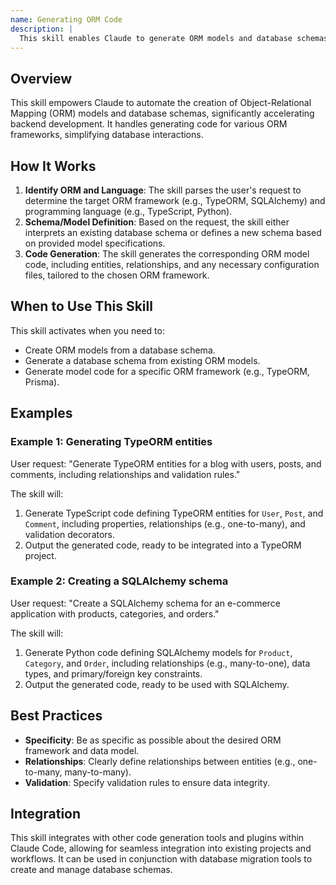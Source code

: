 ```yaml
---
name: Generating ORM Code
description: |
  This skill enables Claude to generate ORM models and database schemas. It is triggered when the user requests the creation of ORM models, database schemas, or wishes to generate code for interacting with databases. The skill supports various ORMs including TypeORM, Prisma, Sequelize, SQLAlchemy, Django ORM, Entity Framework, and Hibernate. Use this skill when the user mentions terms like "ORM model", "database schema", "generate entities", "create migrations", or specifies a particular ORM framework like "TypeORM entities" or "SQLAlchemy models". It facilitates both database-to-code and code-to-database schema generation.
---
```


## Overview

This skill empowers Claude to automate the creation of Object-Relational Mapping (ORM) models and database schemas, significantly accelerating backend development. It handles generating code for various ORM frameworks, simplifying database interactions.

## How It Works

1. **Identify ORM and Language**: The skill parses the user's request to determine the target ORM framework (e.g., TypeORM, SQLAlchemy) and programming language (e.g., TypeScript, Python).
2. **Schema/Model Definition**: Based on the request, the skill either interprets an existing database schema or defines a new schema based on provided model specifications.
3. **Code Generation**: The skill generates the corresponding ORM model code, including entities, relationships, and any necessary configuration files, tailored to the chosen ORM framework.

## When to Use This Skill

This skill activates when you need to:
- Create ORM models from a database schema.
- Generate a database schema from existing ORM models.
- Generate model code for a specific ORM framework (e.g., TypeORM, Prisma).

## Examples

### Example 1: Generating TypeORM entities

User request: "Generate TypeORM entities for a blog with users, posts, and comments, including relationships and validation rules."

The skill will:
1. Generate TypeScript code defining TypeORM entities for `User`, `Post`, and `Comment`, including properties, relationships (e.g., one-to-many), and validation decorators.
2. Output the generated code, ready to be integrated into a TypeORM project.

### Example 2: Creating a SQLAlchemy schema

User request: "Create a SQLAlchemy schema for an e-commerce application with products, categories, and orders."

The skill will:
1. Generate Python code defining SQLAlchemy models for `Product`, `Category`, and `Order`, including relationships (e.g., many-to-one), data types, and primary/foreign key constraints.
2. Output the generated code, ready to be used with SQLAlchemy.

## Best Practices

- **Specificity**: Be as specific as possible about the desired ORM framework and data model.
- **Relationships**: Clearly define relationships between entities (e.g., one-to-many, many-to-many).
- **Validation**: Specify validation rules to ensure data integrity.

## Integration

This skill integrates with other code generation tools and plugins within Claude Code, allowing for seamless integration into existing projects and workflows. It can be used in conjunction with database migration tools to create and manage database schemas.
